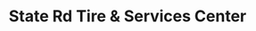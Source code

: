 ---
title: "State Rd Tire & Services Center"
url: /state-road/state-rd-tire-and-services-center/
shop: tyres
---